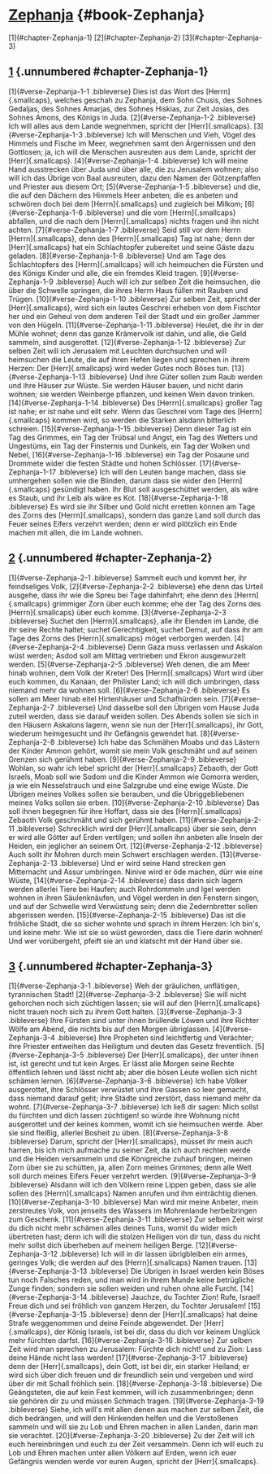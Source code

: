 # [Zephanja](ch001.xhtml) {#book-Zephanja}

<div id="chapterlinks-Zephanja" class="chapterlinks">[1](#chapter-Zephanja-1) [2](#chapter-Zephanja-2) [3](#chapter-Zephanja-3) </div>

## [1](#book-Zephanja) {.unnumbered #chapter-Zephanja-1}
[1]{#verse-Zephanja-1-1 .bibleverse} Dies ist das Wort des [Herrn]{.smallcaps}, welches geschah zu Zephanja, dem Sohn Chusis, des Sohnes Gedaljas, des Sohnes Amarjas, des Sohnes Hiskias, zur Zeit Josias, des Sohnes Amons, des Königs in Juda. [2]{#verse-Zephanja-1-2 .bibleverse} Ich will alles aus dem Lande wegnehmen, spricht der [Herr]{.smallcaps}. [3]{#verse-Zephanja-1-3 .bibleverse} Ich will Menschen und Vieh, Vögel des Himmels und Fische im Meer, wegnehmen samt den Ärgernissen und den Gottlosen; ja, ich will die Menschen ausreuten aus dem Lande, spricht der [Herr]{.smallcaps}. [4]{#verse-Zephanja-1-4 .bibleverse} Ich will meine Hand ausstrecken über Juda und über alle, die zu Jerusalem wohnen; also will ich das Übrige von Baal ausreuten, dazu den Namen der Götzenpfaffen und Priester aus diesem Ort; [5]{#verse-Zephanja-1-5 .bibleverse} und die, die auf den Dächern des Himmels Heer anbeten; die es anbeten und schwören doch bei dem [Herrn]{.smallcaps} und zugleich bei Milkom; [6]{#verse-Zephanja-1-6 .bibleverse} und die vom [Herrn]{.smallcaps} abfallen, und die nach dem [Herrn]{.smallcaps} nichts fragen und ihn nicht achten. [7]{#verse-Zephanja-1-7 .bibleverse} Seid still vor dem Herrn [Herrn]{.smallcaps}, denn des [Herrn]{.smallcaps} Tag ist nahe; denn der [Herr]{.smallcaps} hat ein Schlachtopfer zubereitet und seine Gäste dazu geladen. [8]{#verse-Zephanja-1-8 .bibleverse} Und am Tage des Schlachtopfers des [Herrn]{.smallcaps} will ich heimsuchen die Fürsten und des Königs Kinder und alle, die ein fremdes Kleid tragen. [9]{#verse-Zephanja-1-9 .bibleverse} Auch will ich zur selben Zeit die heimsuchen, die über die Schwelle springen, die ihres Herrn Haus füllen mit Rauben und Trügen. [10]{#verse-Zephanja-1-10 .bibleverse} Zur selben Zeit, spricht der [Herr]{.smallcaps}, wird sich ein lautes Geschrei erheben von dem Fischtor her und ein Geheul von dem anderen Teil der Stadt und ein großer Jammer von den Hügeln. [11]{#verse-Zephanja-1-11 .bibleverse} Heulet, die ihr in der Mühle wohnet; denn das ganze Krämervolk ist dahin, und alle, die Geld sammeln, sind ausgerottet. [12]{#verse-Zephanja-1-12 .bibleverse} Zur selben Zeit will ich Jerusalem mit Leuchten durchsuchen und will heimsuchen die Leute, die auf ihren Hefen liegen und sprechen in ihrem Herzen: Der [Herr]{.smallcaps} wird weder Gutes noch Böses tun. [13]{#verse-Zephanja-1-13 .bibleverse} Und ihre Güter sollen zum Raub werden und ihre Häuser zur Wüste. Sie werden Häuser bauen, und nicht darin wohnen; sie werden Weinberge pflanzen, und keinen Wein davon trinken. [14]{#verse-Zephanja-1-14 .bibleverse} Des [Herrn]{.smallcaps} großer Tag ist nahe; er ist nahe und eilt sehr. Wenn das Geschrei vom Tage des [Herrn]{.smallcaps} kommen wird, so werden die Starken alsdann bitterlich schreien. [15]{#verse-Zephanja-1-15 .bibleverse} Denn dieser Tag ist ein Tag des Grimmes, ein Tag der Trübsal und Angst, ein Tag des Wetters und Ungestüms, ein Tag der Finsternis und Dunkels, ein Tag der Wolken und Nebel, [16]{#verse-Zephanja-1-16 .bibleverse} ein Tag der Posaune und Drommete wider die festen Städte und hohen Schlösser. [17]{#verse-Zephanja-1-17 .bibleverse} Ich will den Leuten bange machen, dass sie umhergehen sollen wie die Blinden, darum dass sie wider den [Herrn]{.smallcaps} gesündigt haben. Ihr Blut soll ausgeschüttet werden, als wäre es Staub, und ihr Leib als wäre es Kot. [18]{#verse-Zephanja-1-18 .bibleverse} Es wird sie ihr Silber und Gold nicht erretten können am Tage des Zorns des [Herrn]{.smallcaps}, sondern das ganze Land soll durch das Feuer seines Eifers verzehrt werden; denn er wird plötzlich ein Ende machen mit allen, die im Lande wohnen.

## [2](#book-Zephanja) {.unnumbered #chapter-Zephanja-2}
[1]{#verse-Zephanja-2-1 .bibleverse} Sammelt euch und kommt her, ihr feindseliges Volk, [2]{#verse-Zephanja-2-2 .bibleverse} ehe denn das Urteil ausgehe, dass ihr wie die Spreu bei Tage dahinfahrt; ehe denn des [Herrn]{.smallcaps} grimmiger Zorn über euch komme; ehe der Tag des Zorns des [Herrn]{.smallcaps} über euch komme. [3]{#verse-Zephanja-2-3 .bibleverse} Suchet den [Herrn]{.smallcaps}, alle ihr Elenden im Lande, die ihr seine Rechte haltet; suchet Gerechtigkeit, suchet Demut, auf dass ihr am Tage des Zorns des [Herrn]{.smallcaps} möget verborgen werden. [4]{#verse-Zephanja-2-4 .bibleverse} Denn Gaza muss verlassen und Askalon wüst werden; Asdod soll am Mittag vertrieben und Ekron ausgewurzelt werden. [5]{#verse-Zephanja-2-5 .bibleverse} Weh denen, die am Meer hinab wohnen, dem Volk der Kreter! Des [Herrn]{.smallcaps} Wort wird über euch kommen, du Kanaan, der Philister Land; ich will dich umbringen, dass niemand mehr da wohnen soll. [6]{#verse-Zephanja-2-6 .bibleverse} Es sollen am Meer hinab eitel Hirtenhäuser und Schafhürden sein. [7]{#verse-Zephanja-2-7 .bibleverse} Und dasselbe soll den Übrigen vom Hause Juda zuteil werden, dass sie darauf weiden sollen. Des Abends sollen sie sich in den Häusern Askalons lagern, wenn sie nun der [Herr]{.smallcaps}, ihr Gott, wiederum heimgesucht und ihr Gefängnis gewendet hat. [8]{#verse-Zephanja-2-8 .bibleverse} Ich habe das Schmähen Moabs und das Lästern der Kinder Ammon gehört, womit sie mein Volk geschmäht und auf seinen Grenzen sich gerühmt haben. [9]{#verse-Zephanja-2-9 .bibleverse} Wohlan, so wahr ich lebe! spricht der [Herr]{.smallcaps} Zebaoth, der Gott Israels, Moab soll wie Sodom und die Kinder Ammon wie Gomorra werden, ja wie ein Nesselstrauch und eine Salzgrube und eine ewige Wüste. Die Übrigen meines Volkes sollen sie berauben, und die Übriggebliebenen meines Volks sollen sie erben. [10]{#verse-Zephanja-2-10 .bibleverse} Das soll ihnen begegnen für ihre Hoffart, dass sie des [Herrn]{.smallcaps} Zebaoth Volk geschmäht und sich gerühmt haben. [11]{#verse-Zephanja-2-11 .bibleverse} Schrecklich wird der [Herr]{.smallcaps} über sie sein, denn er wird alle Götter auf Erden vertilgen; und sollen ihn anbeten alle Inseln der Heiden, ein jeglicher an seinem Ort. [12]{#verse-Zephanja-2-12 .bibleverse} Auch sollt ihr Mohren durch mein Schwert erschlagen werden. [13]{#verse-Zephanja-2-13 .bibleverse} Und er wird seine Hand strecken gen Mitternacht und Assur umbringen. Ninive wird er öde machen, dürr wie eine Wüste, [14]{#verse-Zephanja-2-14 .bibleverse} dass darin sich lagern werden allerlei Tiere bei Haufen; auch Rohrdommeln und Igel werden wohnen in ihren Säulenknäufen, und Vögel werden in den Fenstern singen, und auf der Schwelle wird Verwüstung sein; denn die Zedernbretter sollen abgerissen werden. [15]{#verse-Zephanja-2-15 .bibleverse} Das ist die fröhliche Stadt, die so sicher wohnte und sprach in ihrem Herzen: Ich bin's, und keine mehr. Wie ist sie so wüst geworden, dass die Tiere darin wohnen! Und wer vorübergeht, pfeift sie an und klatscht mit der Hand über sie.

## [3](#book-Zephanja) {.unnumbered #chapter-Zephanja-3}
[1]{#verse-Zephanja-3-1 .bibleverse} Weh der gräulichen, unflätigen, tyrannischen Stadt! [2]{#verse-Zephanja-3-2 .bibleverse} Sie will nicht gehorchen noch sich züchtigen lassen; sie will auf den [Herrn]{.smallcaps} nicht trauen noch sich zu ihrem Gott halten. [3]{#verse-Zephanja-3-3 .bibleverse} Ihre Fürsten sind unter ihnen brüllende Löwen und ihre Richter Wölfe am Abend, die nichts bis auf den Morgen übriglassen. [4]{#verse-Zephanja-3-4 .bibleverse} Ihre Propheten sind leichtfertig und Verächter; ihre Priester entweihen das Heiligtum und deuten das Gesetz freventlich. [5]{#verse-Zephanja-3-5 .bibleverse} Der [Herr]{.smallcaps}, der unter ihnen ist, ist gerecht und tut kein Arges. Er lässt alle Morgen seine Rechte öffentlich lehren und lässt nicht ab; aber die bösen Leute wollen sich nicht schämen lernen. [6]{#verse-Zephanja-3-6 .bibleverse} Ich habe Völker ausgerottet, ihre Schlösser verwüstet und ihre Gassen so leer gemacht, dass niemand darauf geht; ihre Städte sind zerstört, dass niemand mehr da wohnt. [7]{#verse-Zephanja-3-7 .bibleverse} Ich ließ dir sagen: Mich sollst du fürchten und dich lassen züchtigen! so würde ihre Wohnung nicht ausgerottet und der keines kommen, womit ich sie heimsuchen werde. Aber sie sind fleißig, allerlei Bosheit zu üben. [8]{#verse-Zephanja-3-8 .bibleverse} Darum, spricht der [Herr]{.smallcaps}, müsset ihr mein auch harren, bis ich mich aufmache zu seiner Zeit, da ich auch rechten werde und die Heiden versammeln und die Königreiche zuhauf bringen, meinen Zorn über sie zu schütten, ja, allen Zorn meines Grimmes; denn alle Welt soll durch meines Eifers Feuer verzehrt werden. [9]{#verse-Zephanja-3-9 .bibleverse} Alsdann will ich den Völkern reine Lippen geben, dass sie alle sollen des [Herrn]{.smallcaps} Namen anrufen und ihm einträchtig dienen. [10]{#verse-Zephanja-3-10 .bibleverse} Man wird mir meine Anbeter, mein zerstreutes Volk, von jenseits des Wassers im Mohrenlande herbeibringen zum Geschenk. [11]{#verse-Zephanja-3-11 .bibleverse} Zur selben Zeit wirst du dich nicht mehr schämen alles deines Tuns, womit du wider mich übertreten hast; denn ich will die stolzen Heiligen von dir tun, dass du nicht mehr sollst dich überheben auf meinem heiligen Berge. [12]{#verse-Zephanja-3-12 .bibleverse} Ich will in dir lassen übrigbleiben ein armes, geringes Volk; die werden auf des [Herrn]{.smallcaps} Namen trauen. [13]{#verse-Zephanja-3-13 .bibleverse} Die Übrigen in Israel werden kein Böses tun noch Falsches reden, und man wird in ihrem Munde keine betrügliche Zunge finden; sondern sie sollen weiden und ruhen ohne alle Furcht. [14]{#verse-Zephanja-3-14 .bibleverse} Jauchze, du Tochter Zion! Rufe, Israel! Freue dich und sei fröhlich von ganzem Herzen, du Tochter Jerusalem! [15]{#verse-Zephanja-3-15 .bibleverse} denn der [Herr]{.smallcaps} hat deine Strafe weggenommen und deine Feinde abgewendet. Der [Herr]{.smallcaps}, der König Israels, ist bei dir, dass du dich vor keinem Unglück mehr fürchten darfst. [16]{#verse-Zephanja-3-16 .bibleverse} Zur selben Zeit wird man sprechen zu Jerusalem: Fürchte dich nicht! und zu Zion: Lass deine Hände nicht lass werden! [17]{#verse-Zephanja-3-17 .bibleverse} denn der [Herr]{.smallcaps}, dein Gott, ist bei dir, ein starker Heiland; er wird sich über dich freuen und dir freundlich sein und vergeben und wird über dir mit Schall fröhlich sein. [18]{#verse-Zephanja-3-18 .bibleverse} Die Geängsteten, die auf kein Fest kommen, will ich zusammenbringen; denn sie gehören dir zu und müssen Schmach tragen. [19]{#verse-Zephanja-3-19 .bibleverse} Siehe, ich will's mit allen denen aus machen zur selben Zeit, die dich bedrängen, und will den Hinkenden helfen und die Verstoßenen sammeln und will sie zu Lob und Ehren machen in allen Landen, darin man sie verachtet. [20]{#verse-Zephanja-3-20 .bibleverse} Zu der Zeit will ich euch hereinbringen und euch zu der Zeit versammeln. Denn ich will euch zu Lob und Ehren machen unter allen Völkern auf Erden, wenn ich euer Gefängnis wenden werde vor euren Augen, spricht der [Herr]{.smallcaps}.